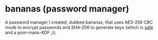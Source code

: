 # bananas (password manager)

A password manager I created, dubbed bananas, that uses AES-256 CBC mode to encrypt passwords and SHA-256 to generate keys (which is [safe](https://crypto.stackexchange.com/questions/72690/use-a-sha256-as-a-key-for-aes256) and a poor-mans-KDF ;)).
